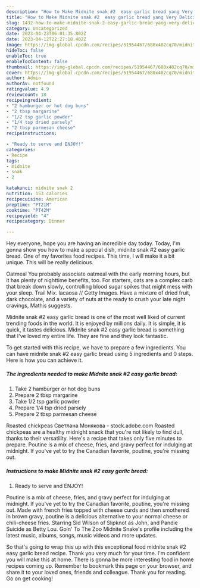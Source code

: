 ```yaml
---
description: "How to Make Midnite snak #2  easy garlic bread yang Very Delicious"
title: "How to Make Midnite snak #2  easy garlic bread yang Very Delicious"
slug: 1432-how-to-make-midnite-snak-2-easy-garlic-bread-yang-very-delicious
category: Uncategorized
date: 2023-04-23T06:01:35.802Z
date: 2023-04-12T22:27:18.402Z
image: https://img-global.cpcdn.com/recipes/51954467/680x482cq70/midnite-snak-2-easy-garlic-bread-recipe-main-photo.jpg
hideToc: false
enableToc: true
enableTocContent: false
thumbnail: https://img-global.cpcdn.com/recipes/51954467/680x482cq70/midnite-snak-2-easy-garlic-bread-recipe-main-photo.jpg
cover: https://img-global.cpcdn.com/recipes/51954467/680x482cq70/midnite-snak-2-easy-garlic-bread-recipe-main-photo.jpg
author: Admin
authorAv: notfound
ratingvalue: 4.9
reviewcount: 18
recipeingredient:
- "2 hamburger or hot dog buns"
- "2 tbsp margarine"
- "1/2 tsp garlic powder"
- "1/4 tsp dried parsely"
- "2 tbsp parmesan cheese"
recipeinstructions:

- "Ready to serve and ENJOY!"
categories:
- Recipe
tags:
- midnite
- snak
- 2

katakunci: midnite snak 2 
nutrition: 153 calories
recipecuisine: American
preptime: "PT21M"
cooktime: "PT42M"
recipeyield: "4"
recipecategory: Dinner

---
```



Hey everyone, hope you are having an incredible day today. Today, I'm gonna show you how to make a special dish, midnite snak #2  easy garlic bread. One of my favorites food recipes. This time, I will make it a bit unique. This will be really delicious.

Oatmeal You probably associate oatmeal with the early morning hours, but it has plenty of nighttime benefits, too. For starters, oats are a complex carb that break down slowly, controlling blood sugar spikes that might mess with your sleep. Trail Mix. lacaosa // Getty Images. Have a mixture of dried fruit, dark chocolate, and a variety of nuts at the ready to crush your late night cravings, Mathis suggests.

Midnite snak #2  easy garlic bread is one of the most well liked of current trending foods in the world. It is enjoyed by millions daily. It is simple, it is quick, it tastes delicious. Midnite snak #2  easy garlic bread is something that I've loved my entire life. They are fine and they look fantastic.


To get started with this recipe, we have to prepare a few ingredients. You can have midnite snak #2  easy garlic bread using 5 ingredients and 0 steps. Here is how you can achieve it.

<!--inarticleads1-->

##### The ingredients needed to make Midnite snak #2  easy garlic bread:

1. Take 2 hamburger or hot dog buns
1. Prepare 2 tbsp margarine
1. Take 1/2 tsp garlic powder
1. Prepare 1/4 tsp dried parsely
1. Prepare 2 tbsp parmesan cheese


Roasted chickpeas Светлана Монякова - stock.adobe.com Roasted chickpeas are a healthy midnight snack that you&#39;re not likely to find dull, thanks to their versatility. Here&#39;s a recipe that takes only five minutes to prepare. Poutine is a mix of cheese, fries, and gravy perfect for indulging at midnight. If you&#39;ve yet to try the Canadian favorite, poutine, you&#39;re missing out. 

<!--inarticleads2-->

##### Instructions to make Midnite snak #2  easy garlic bread:


1. Ready to serve and ENJOY!

Poutine is a mix of cheese, fries, and gravy perfect for indulging at midnight. If you&#39;ve yet to try the Canadian favorite, poutine, you&#39;re missing out. Made with french fries topped with cheese curds and then smothered in brown gravy, poutine is a delicious alternative to your normal cheese or chili-cheese fries. Starring Sid Wilson of Slipknot as John, and Pandie Suicide as Betty Lou. Goin&#39; To The Zoo Midnite Snake&#39;s profile including the latest music, albums, songs, music videos and more updates. 

So that's going to wrap this up with this exceptional food midnite snak #2  easy garlic bread recipe. Thank you very much for your time. I'm confident you will make this at home. There is gonna be more interesting food in home recipes coming up. Remember to bookmark this page on your browser, and share it to your loved ones, friends and colleague. Thank you for reading. Go on get cooking!
